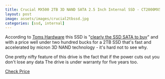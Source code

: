 ```yaml
---
title: Crucial MX500 2TB 3D NAND SATA 2.5 Inch Internal SSD - CT2000MX500SSD1(Z)
layout: post
image: assets/images/crucial2tbssd.jpg
categories: [ssd, internal]
---
```


According to [Toms Hardware](https://tomshardware.com) this SSD is "[clearly the SSD SATA to buy](https://amzn.to/2YKtPfm)" and with a price well under two hundred bucks for a 2TB SSD that's fast and accelerated by micron 3D NAND technology - it's hard not to see why.

One pretty nifty feature of this drive is the fact that if the power cuts out you don't lose any data  The drive is under warranty for five years too.

[Check Price](https://amzn.to/2YKtPfm)



